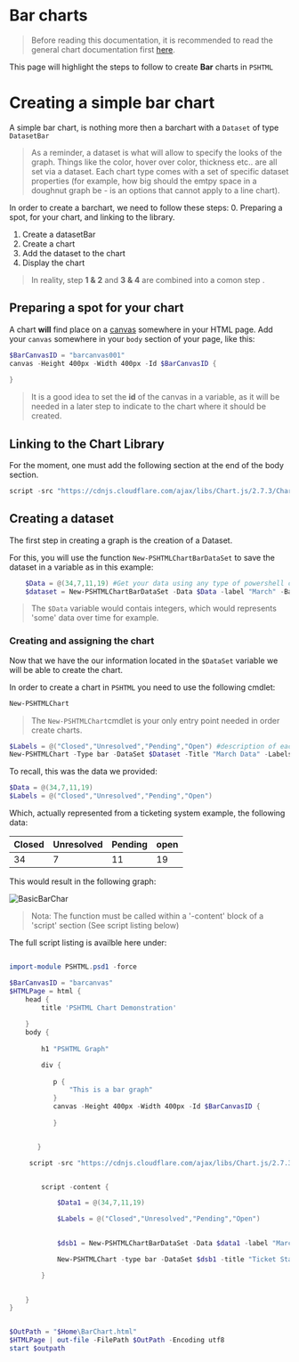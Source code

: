 
# Bar charts

> Before reading this documentation, it is recommended to read the general chart documentation first [here](./Charts.md).

This page will highlight the steps to follow to create **Bar** charts in  ```PSHTML```

# Creating a simple bar chart

A simple bar chart, is nothing more then a barchart with a ```Dataset``` of type ```DatasetBar```

> As a reminder, a dataset is what will allow to specify the looks of the graph. Things like the color, hover over color, thickness etc.. are all set via a dataset. Each chart type comes with a set of specific dataset properties (for example, how big should the emtpy space in a doughnut graph be - is an options that cannot apply to a line chart).

In order to create a barchart, we need to follow these steps:
0. Preparing a spot, for your chart, and linking to the library.
1. Create a datasetBar
2. Create a chart
3. Add the dataset to the chart
4. Display the chart

> In reality, step **1 & 2** and **3 & 4** are combined into a comon step .


## Preparing a spot for your chart 

A chart **will** find place on a [canvas](https://www.w3schools.com/tags/tag_canvas.asp) somewhere in your HTML page. 
Add your ```canvas``` somewhere in your ```body``` section of your page, like this:

```powershell
$BarCanvasID = "barcanvas001"
canvas -Height 400px -Width 400px -Id $BarCanvasID {
    
}
```

> It is a good idea to set the __id__ of the canvas in a variable, as it will be needed in a later step to indicate to the chart where it should be created.

## Linking to the Chart Library

For the moment, one must add the following section at the end of the body section.

```powershell
script -src "https://cdnjs.cloudflare.com/ajax/libs/Chart.js/2.7.3/Chart.min.js" -type "text/javascript"
```

## Creating a dataset

The first step in creating a graph is the creation of a Dataset.

For this, you will use the function ```New-PSHTMLChartBarDataSet``` to save the dataset in a variable as in this example:

```powershell
    $Data = @(34,7,11,19) #Get your data using any type of powershell cmdlet / function
    $dataset = New-PSHTMLChartBarDataSet -Data $Data -label "March" -BackgroundColor ([Color]::Orange)

```

> The ```$Data``` variable would contais integers, which would represents 'some' data over time for example.

### Creating and assigning the chart


Now that we have the our information located in the ```$DataSet``` variable we will be able to create the chart.

In order to create a chart in ```PSHTML``` you need to use the following cmdlet:

```powershell
New-PSHTMLChart
```

> The ```New-PSHTMLChart```cmdlet is your only entry point needed in order create charts.

```powershell
$Labels = @("Closed","Unresolved","Pending","Open") #description of each row from data
New-PSHTMLChart -Type bar -DataSet $Dataset -Title "March Data" -Labels $Labels -CanvasID $BarCanvasID
```

To recall, this was the data we provided:

```powershell
$Data = @(34,7,11,19)
$Labels = @("Closed","Unresolved","Pending","Open")


```

Which, actually represented from a ticketing system example, the following data:

|Closed|Unresolved|Pending|open|
|---|---|---|---|
|34|7|11|19|

This would result in the following graph:

![BasicBarChar](./Images/BarChart_basic_01.png)

> Nota: The function must be called within a '-content' block of a 'script' section (See script listing below)

The full script listing is availble here under:

```powershell

import-module PSHTML.psd1 -force

$BarCanvasID = "barcanvas"
$HTMLPage = html { 
    head {
        title 'PSHTML Chart Demonstration'
        
    }
    body {
        
        h1 "PSHTML Graph"

        div {
            
           p {
               "This is a bar graph"
           }
           canvas -Height 400px -Width 400px -Id $BarCanvasID {
    
           }


       }

     script -src "https://cdnjs.cloudflare.com/ajax/libs/Chart.js/2.7.3/Chart.min.js" -type "text/javascript"


        script -content {

            $Data1 = @(34,7,11,19)

            $Labels = @("Closed","Unresolved","Pending","Open")

        
            $dsb1 = New-PSHTMLChartBarDataSet -Data $data1 -label "March" -BackgroundColor ([Color]::blue)

            New-PSHTMLChart -type bar -DataSet $dsb1 -title "Ticket Statistics" -Labels $Labels -CanvasID $BarCanvasID

        }

         
    }
}


$OutPath = "$Home\BarChart.html"
$HTMLPage | out-file -FilePath $OutPath -Encoding utf8
start $outpath
```
